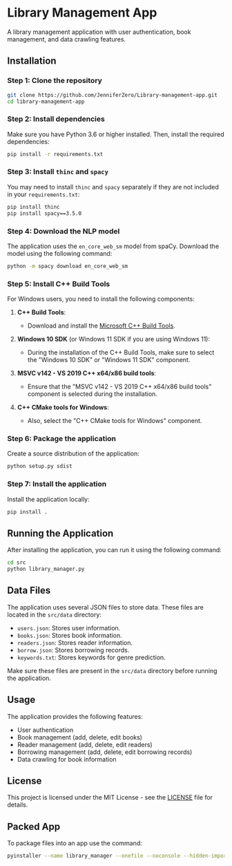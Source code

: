 # Library Management App

A library management application with user authentication, book management, and data crawling features.

## Installation

### Step 1: Clone the repository

```sh
git clone https://github.com/JenniferZero/Library-management-app.git
cd library-management-app
```

### Step 2: Install dependencies

Make sure you have Python 3.6 or higher installed. Then, install the required dependencies:

```sh
pip install -r requirements.txt
```

### Step 3: Install `thinc` and `spacy`

You may need to install `thinc` and `spacy` separately if they are not included in your `requirements.txt`:

```sh
pip install thinc 
pip install spacy==3.5.0
```

### Step 4: Download the NLP model

The application uses the `en_core_web_sm` model from spaCy. Download the model using the following command:

```sh
python -m spacy download en_core_web_sm
```

### Step 5: Install C++ Build Tools

For Windows users, you need to install the following components:

1. **C++ Build Tools**:
    - Download and install the [Microsoft C++ Build Tools](https://visualstudio.microsoft.com/visual-cpp-build-tools/).

2. **Windows 10 SDK** (or Windows 11 SDK if you are using Windows 11):
    - During the installation of the C++ Build Tools, make sure to select the "Windows 10 SDK" or "Windows 11 SDK" component.

3. **MSVC v142 - VS 2019 C++ x64/x86 build tools**:
    - Ensure that the "MSVC v142 - VS 2019 C++ x64/x86 build tools" component is selected during the installation.

4. **C++ CMake tools for Windows**:
    - Also, select the "C++ CMake tools for Windows" component.

### Step 6: Package the application

Create a source distribution of the application:

```sh
python setup.py sdist
```

### Step 7: Install the application

Install the application locally:

```sh
pip install .
```

## Running the Application

After installing the application, you can run it using the following command:

```sh
cd src
python library_manager.py
```

## Data Files

The application uses several JSON files to store data. These files are located in the `src/data` directory:

- `users.json`: Stores user information.
- `books.json`: Stores book information.
- `readers.json`: Stores reader information.
- `borrow.json`: Stores borrowing records.
- `keywords.txt`: Stores keywords for genre prediction.

Make sure these files are present in the `src/data` directory before running the application.

## Usage

The application provides the following features:

- User authentication
- Book management (add, delete, edit books)
- Reader management (add, delete, edit readers)
- Borrowing management (add, delete, edit borrowing records)
- Data crawling for book information

## License

This project is licensed under the MIT License - see the [LICENSE](LICENSE) file for details.

## Packed App

To package files into an app use the command:

```sh
pyinstaller --name library_manager --onefile --noconsole --hidden-import spacy.lang.en --add-data "src/data;data" src/library_manager.py
```